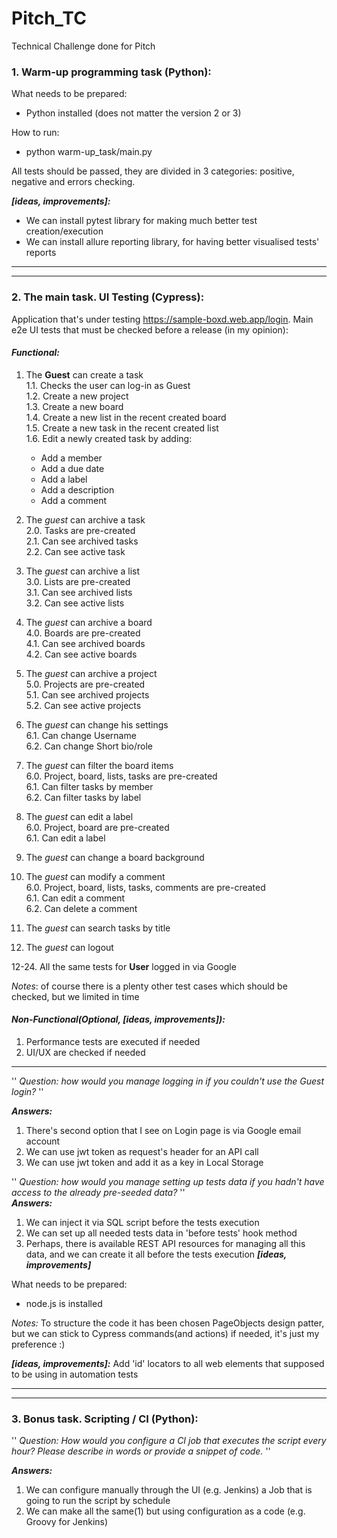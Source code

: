# Pitch_TC
Technical Challenge done for Pitch

### 1. Warm-up programming task (Python):  
What needs to be prepared:
* Python installed (does not matter the version 2 or 3)  

How to run:
* python warm-up_task/main.py  

All tests should be passed, they are divided in 3 categories: positive, negative and errors checking.  


**_[ideas, improvements]:_**  
* We can install pytest library for making much better test creation/execution
* We can install allure reporting library, for having better visualised tests' reports
___  
___  
### 2. The main task. UI Testing (Cypress):
Application that's under testing https://sample-boxd.web.app/login.
Main e2e UI tests that must be checked before a release (in my opinion):
#### *Functional:*
1. The **Guest** can create a task  
   1.1. Checks the user can log-in as Guest   
   1.2. Create a new project  
   1.3. Create a new board  
   1.4. Create a new list in the recent created board  
   1.5. Create a new task in the recent created list  
   1.6. Edit a newly created task by adding:  
   * Add a member  
   * Add a due date  
   * Add a label
   * Add a description  
   * Add a comment  


2. The *guest* can archive a task  
2.0. Tasks are pre-created  
2.1. Can see archived tasks  
   2.2. Can see active task  
   

3. The *guest* can archive a list  
   3.0. Lists are pre-created  
   3.1. Can see archived lists  
   3.2. Can see active lists  


4. The *guest* can archive a board  
   4.0. Boards are pre-created  
   4.1. Can see archived boards  
   4.2. Can see active boards


5. The *guest* can archive a project  
   5.0. Projects are pre-created  
   5.1. Can see archived projects  
   5.2. Can see active projects  


6. The *guest* can change his settings  
   6.1. Can change Username  
   6.2. Can change Short bio/role  


7. The *guest* can filter the board items  
   6.0. Project, board, lists, tasks are pre-created  
   6.1. Can filter tasks by member  
   6.2. Can filter tasks by label  


8. The *guest* can edit a label   
   6.0. Project, board are pre-created  
   6.1. Can edit a label  


9. The *guest* can change a board background   


10. The *guest* can modify a comment  
    6.0. Project, board, lists, tasks, comments are pre-created  
    6.1. Can edit a comment  
    6.2. Can delete a comment  


11. The *guest* can search tasks by title  


12. The *guest* can logout  


12-24. All the same tests for **User** logged in via Google

_Notes_: of course there is a plenty other test cases which should be checked, but we limited in time

#### *Non-Functional(Optional, [ideas, improvements]):*
    
1. Performance tests are executed if needed  
2. UI/UX are checked if needed  
---
'' _Question: how would you manage logging in if you
couldn't use the Guest login?_ ''  

**_Answers:_**
1. There's second option that I see on Login page is via Google email account    
2. We can use jwt token as request's header for an API call  
3. We can use jwt token and add it as a key in Local Storage  


'' _Question: how would you manage setting up tests data if
you hadn't have access to the already pre-seeded data?_ ''  
**_Answers:_**
1. We can inject it via SQL script before the tests execution
2. We can set up all needed tests data in 'before tests' hook method  
3. Perhaps, there is available REST API resources for managing all this data, and we can create it all before the tests execution **_[ideas, improvements]_**   


What needs to be prepared:
* node.js is installed

_Notes:_
To structure the code it has been chosen PageObjects design patter, but we can stick to Cypress commands(and actions) if needed, 
it's just my preference :)

**_[ideas, improvements]:_**
Add 'id' locators to all web elements that supposed to be using in automation tests
___  
___  
### 3. Bonus task. Scripting / CI (Python):  


'' _Question: How would you configure a CI job that executes
the script every hour? Please describe in words or
provide a snippet of code._ ''  

**_Answers:_**
1. We can configure manually through the UI (e.g. Jenkins) a Job that is going to run the script by schedule  
2. We can make all the same(1) but using configuration as a code (e.g. Groovy for Jenkins)  
